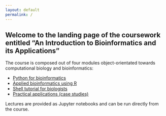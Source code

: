 ```yaml
---
layout: default
permalink: /
---
```


 ## Welcome to the landing page of the coursework entitled “An Introduction to Bioinformatics and its Applications”

The course is composed out of four modules object-orientated towards computational biology and bioinformatics:
- [Python for bioinformatics](./python)
- [Applied bioinformatics using R](./r)
- [Shell tutorial for biologists](./shell/)
- [Practical applications (case studies)](./study/)

Lectures are provided as Jupyter notebooks and can be run directly from the course. 

